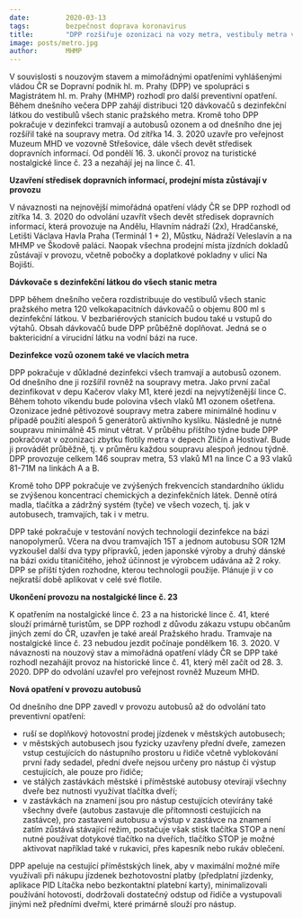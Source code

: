 ```yaml
---
date:         2020-03-13
tags:         bezpečnost doprava koronavirus
title:        "DPP rozšiřuje ozonizaci na vozy metra, vestibuly metra vybavuje dezinfekcí pro cestující"
image: posts/metro.jpg
author:       MHMP
---
```


V souvislosti s nouzovým stavem a mimořádnými opatřeními vyhlášenými vládou ČR se Dopravní podnik hl. m. Prahy (DPP) ve spolupráci s Magistrátem hl. m. Prahy (MHMP) rozhodl pro další preventivní opatření. Během dnešního večera DPP zahájí distribuci 120 dávkovačů s dezinfekční látkou do vestibulů všech stanic pražského metra. Kromě toho DPP pokračuje v dezinfekci tramvají a autobusů ozonem a od dnešního dne jej rozšířil také na soupravy metra. Od zítřka 14. 3. 2020 uzavře pro veřejnost Muzeum MHD ve vozovně Střešovice, dále všech devět středisek dopravních informací. Od pondělí 16. 3. ukončí provoz na turistické nostalgické lince č. 23 a nezahájí jej na lince č. 41.

**Uzavření středisek dopravních informací, prodejní místa zůstávají v provozu**

V návaznosti na nejnovější mimořádná opatření vlády ČR se DPP rozhodl od zítřka 14. 3. 2020 do odvolání uzavřít všech devět středisek dopravních informací, která provozuje na Andělu, Hlavním nádraží (2x), Hradčanské, Letišti Václava Havla Praha (Terminál 1 + 2), Můstku, Nádraží Veleslavín a na MHMP ve Škodově paláci. Naopak všechna prodejní místa jízdních dokladů zůstávají v provozu, včetně pobočky a doplatkové pokladny v ulici Na Bojišti.

**Dávkovače s dezinfekční látkou do všech stanic metra**

DPP během dnešního večera rozdistribuuje do vestibulů všech stanic pražského metra 120 velkokapacitních dávkovačů o objemu 800 ml s dezinfekční látkou. V bezbariérových stanicích budou také u vstupů do výtahů. Obsah dávkovačů bude DPP průběžně doplňovat. Jedná se o baktericidní a virucidní látku na vodní bázi na ruce.

**Dezinfekce vozů ozonem také ve vlacích metra**

DPP pokračuje v důkladné dezinfekci všech tramvají a autobusů ozonem. Od dnešního dne ji rozšířil rovněž na soupravy metra. Jako první začal dezinfikovat v depu Kačerov vlaky M1, které jezdí na nejvytíženější lince C. Během tohoto víkendu bude polovina všech vlaků M1 ozonem ošetřena. Ozonizace jedné pětivozové soupravy metra zabere minimálně hodinu v případě použití alespoň 5 generátorů aktivního kyslíku. Následně je nutné soupravu minimálně 45 minut větrat. V průběhu příštího týdne bude DPP pokračovat v ozonizaci zbytku flotily metra v depech Zličín a Hostivař. Bude ji provádět průběžně, tj. v průměru každou soupravu alespoň jednou týdně. DPP provozuje celkem 146 souprav metra, 53 vlaků M1 na lince C a 93 vlaků 81-71M na linkách A a B.

Kromě toho DPP pokračuje ve zvýšených frekvencích standardního úklidu se zvýšenou koncentrací chemických a dezinfekčních látek. Denně otírá madla, tlačítka a zádržný systém (tyče) ve všech vozech, tj. jak v autobusech, tramvajích, tak i v metru.

DPP také pokračuje v testování nových technologií dezinfekce na bázi nanopolymerů. Včera na dvou tramvajích 15T a jednom autobusu SOR 12M vyzkoušel další dva typy přípravků, jeden japonské výroby a druhý dánské na bázi oxidu titaničitého, jehož účinnost je výrobcem udávána až 2 roky. DPP se příští týden rozhodne, kterou technologii použije. Plánuje ji v co nejkratší době aplikovat v celé své flotile.

**Ukončení provozu na nostalgické lince č. 23**

K opatřením na nostalgické lince č. 23 a na historické lince č. 41, které slouží primárně turistům, se DPP rozhodl z důvodu zákazu vstupu občanům jiných zemí do ČR, uzavřen je také areál Pražského hradu. Tramvaje na nostalgické lince č. 23 nebudou jezdit počínaje pondělkem 16. 3. 2020. V návaznosti na nouzový stav a mimořádná opatření vlády ČR se DPP také rozhodl nezahájit provoz na historické lince č. 41, který měl začít od 28. 3. 2020. DPP do odvolání uzavřel pro veřejnost rovněž Muzeum MHD.

**Nová opatření v provozu autobusů**

Od dnešního dne DPP zavedl v provozu autobusů až do odvolání tato preventivní opatření:

* ruší se doplňkový hotovostní prodej jízdenek v městských autobusech;
*  v městských autobusech jsou fyzicky uzavřeny přední dveře, zamezen vstup cestujících do nástupního prostoru u řidiče včetně vyblokování první řady sedadel, přední dveře nejsou určeny pro nástup či výstup cestujících, ale pouze pro řidiče;
*  ve stálých zastávkách městské i příměstské autobusy otevírají všechny dveře bez nutnosti využívat tlačítka dveří;
* v zastávkách na znamení jsou pro nástup cestujících otevírány také všechny dveře (autobus zastavuje dle přítomnosti cestujících na zastávce), pro zastavení autobusu a výstup v zastávce na znamení zatím zůstává stávající režim, postačuje však stisk tlačítka STOP a není nutné používat dotykové tlačítko na dveřích, tlačítko STOP je možné aktivovat například také v rukavici, přes kapesník nebo rukáv oblečení.

DPP apeluje na cestující příměstských linek, aby v maximální možné míře využívali při nákupu jízdenek bezhotovostní platby (předplatní jízdenky, aplikace PID Lítačka nebo bezkontaktní platební karty), minimalizovali používání hotovosti, dodržovali dostatečný odstup od řidiče a vystupovali jinými než předními dveřmi, které primárně slouží pro nástup.
